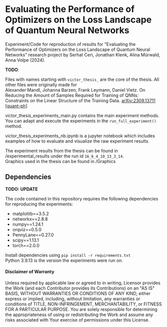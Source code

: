 # Evaluating the Performance of Optimizers on the Loss Landscape of Quantum Neural Networks
Experiment/Code for reproduction of results for "Evaluating the Performance of Optimizers on the Loss Landscape of Quantum Neural Networks" research project by Serhat Ceri, Jonathan Klenk, Alina Mürwald, Anna Volpe (2024).

**TODO**: 

Files with names starting with ``victor_thesis_`` are the core of the thesis. All other files were originally made for  
Alexander Mandl, Johanna Barzen, Frank Leymann, Daniel Vietz. On Reducing the Amount of Samples Required for Training of QNNs: Constraints on the Linear Structure of the Training Data. [arXiv:2309.13711 [quant-ph]](https://arxiv.org/abs/2309.13711)

victor_thesis_experiments_main.py contains the main experiment methods. You can adapt and execute the experiments in the ``run_full_experiment()`` method.  
  
victor_thesis_experiments_nb.ipynb is a jupyter notebook which includes examples of how to evaluate and visualize the raw experiment results.  
  
The experiment results from the thesis can be found in /experimental_results under the  run id ``16_6_4_10_13_3_14``.  
Graphics used in the thesis can be found in /Graphics  

## Dependencies
**TODO: UPDATE**

The code contained in this repository requires the following dependencies for reproducing the experiments:
- matplotlib==3.5.2
- networkx==2.8.8
- numpy==1.24.1
- orqviz==0.5.0
- PennyLane==0.27.0
- scipy==1.13.1
- torch==2.0.0

Install dependencies using ``pip install -r requirements.txt``  
Python 3.9.13 is the version the experiments were run on.

#### Disclaimer of Warranty 
Unless required by applicable law or agreed to in writing, Licensor provides the Work (and each Contributor provides its Contributions) on an "AS IS" BASIS, WITHOUT WARRANTIES OR CONDITIONS OF ANY KIND, either express or implied, including, without limitation, any warranties or conditions of TITLE, NON-INFRINGEMENT, MERCHANTABILITY, or FITNESS FOR A PARTICULAR PURPOSE. You are solely responsible for determining the appropriateness of using or redistributing the Work and assume any risks associated with Your exercise of permissions under this License.
